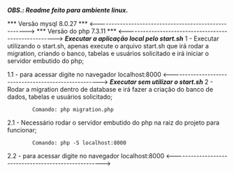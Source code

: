 ***OBS.: Readme feito para ambiente linux.***


*** Versão mysql 8.0.27 ***
<----------------------------------------------------->
*** Versão do php 7.3.11 ***
<----------------------------------------------------->
***Executar a aplicação local pelo start.sh***
1 - Executar utilizando o start.sh, apenas execute o arquivo start.sh que irá rodar a migration, criando o banco, tabelas e usuários solicitado e irá iniciar o servidor embutido do php;

1.1 - para acessar digite no navegador localhost:8000
<----------------------------------------------------->
***Executar sem utilizar o start.sh***
2 - Rodar a migration dentro de database e irá fazer a criação do banco de dados, tabelas e usuários solicitado;

            Comando: php migration.php

2.1 - Necessário rodar o servidor embutido do php na raiz do projeto para funcionar;

            Comando: php -S localhost:8000
            
2.2 - para acessar digite no navegador localhost:8000
<----------------------------------------------------->

